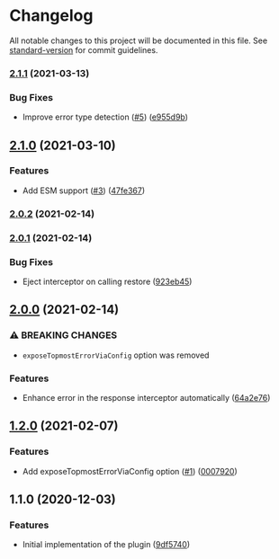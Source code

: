 # Changelog

All notable changes to this project will be documented in this file. See [standard-version](https://github.com/conventional-changelog/standard-version) for commit guidelines.

### [2.1.1](https://github.com/svsool/axios-better-stacktrace/compare/v2.1.0...v2.1.1) (2021-03-13)


### Bug Fixes

* Improve error type detection ([#5](https://github.com/svsool/axios-better-stacktrace/issues/5)) ([e955d9b](https://github.com/svsool/axios-better-stacktrace/commit/e955d9bc90ec9a3aca302ad65a6e197e2eea1ebe))

## [2.1.0](https://github.com/svsool/axios-better-stacktrace/compare/v2.0.2...v2.1.0) (2021-03-10)


### Features

* Add ESM support ([#3](https://github.com/svsool/axios-better-stacktrace/issues/3)) ([47fe367](https://github.com/svsool/axios-better-stacktrace/commit/47fe36733516b08e89efe56ed4f3b6bda9a33293))

### [2.0.2](https://github.com/svsool/axios-better-stacktrace/compare/v2.0.1...v2.0.2) (2021-02-14)

### [2.0.1](https://github.com/svsool/axios-better-stacktrace/compare/v2.0.0...v2.0.1) (2021-02-14)


### Bug Fixes

* Eject interceptor on calling restore ([923eb45](https://github.com/svsool/axios-better-stacktrace/commit/923eb45a47bd4b632ea063f6691f0685e21e5653))

## [2.0.0](https://github.com/svsool/axios-better-stacktrace/compare/v1.2.0...v2.0.0) (2021-02-14)


### ⚠ BREAKING CHANGES

* `exposeTopmostErrorViaConfig` option was removed

### Features

* Enhance error in the response interceptor automatically ([64a2e76](https://github.com/svsool/axios-better-stacktrace/commit/64a2e76b3e2206f238d7794b4ead544474ebfc08))

## [1.2.0](https://github.com/svsool/axios-better-stacktrace/compare/v1.1.0...v1.2.0) (2021-02-07)


### Features

* Add exposeTopmostErrorViaConfig option ([#1](https://github.com/svsool/axios-better-stacktrace/issues/1)) ([0007920](https://github.com/svsool/axios-better-stacktrace/commit/0007920c8a4d0448db8e13cb3574c39ace777bfe))

## 1.1.0 (2020-12-03)


### Features

* Initial implementation of the plugin ([9df5740](https://github.com/svsool/axios-better-stacktrace/commit/9df57406e16c43a321b83fdaf683f2dde98a80be))

